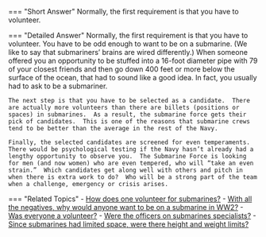 
=== "Short Answer"
    Normally, the first requirement is that you have to volunteer.

=== "Detailed Answer"
    Normally, the first requirement is that you have to volunteer.  You have to be odd enough to want to be on a submarine.  (We like to say that submariners’ brains are wired differently.)  When someone offered you an opportunity to be stuffed into a 16-foot diameter pipe with 79 of your closest friends and then go down 400 feet or more below the surface of the ocean, that had to sound like a good idea.  In fact, you usually had to ask to be a submariner.

    The next step is that you have to be selected as a candidate.  There are actually more volunteers than there are billets (positions or spaces) in submarines.  As a result, the submarine force gets their pick of candidates.  This is one of the reasons that submarine crews tend to be better than the average in the rest of the Navy.

    Finally, the selected candidates are screened for even temperaments.  There would be psychological testing if the Navy hasn’t already had a lengthy opportunity to observe you.  The Submarine Force is looking for men (and now women) who are even tempered, who will “take an even strain.”  Which candidates get along well with others and pitch in when there is extra work to do?  Who will be a strong part of the team when a challenge, emergency or crisis arises.

=== "Related Topics"
    - [How does one volunteer for submarines?](../FAQs/how-does-one-volunteer-for-submarines.md)
    - [With all the negatives, why would anyone want to be on a submarine in WW2?](../FAQs/with-all-the-negatives-why-would-anyone-want-to-be-on-a-submarine-in-ww2.md)
    - [Was everyone a volunteer?](../FAQs/was-everyone-a-volunteer.md)
    - [Were the officers on submarines specialists?](../FAQs/were-the-officers-on-submarines-specialists.md)
    - [Since submarines had limited space, were there height and weight limits?](../FAQs/since-submarines-had-limited-space-were-there-height-and-weight-limits.md)

